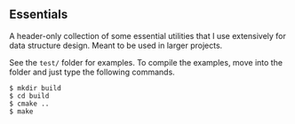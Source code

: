 Essentials
----------
A header-only collection of some essential utilities that I use extensively for data structure design.
Meant to be used in larger projects.

See the `test/` folder for examples.
To compile the examples, move into the folder and just
type the following commands.

    $ mkdir build
    $ cd build
	$ cmake ..
	$ make